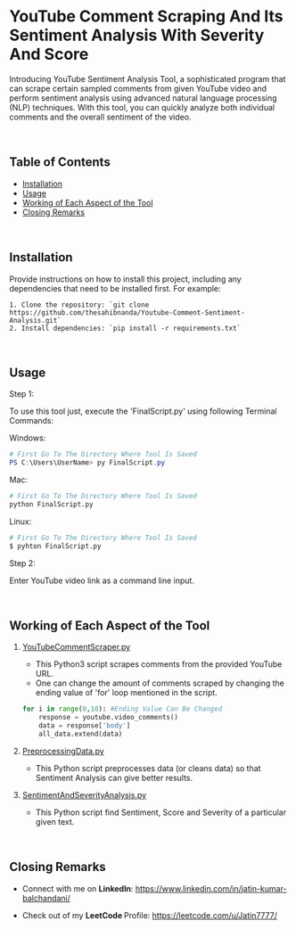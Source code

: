 # <b> YouTube Comment Scraping And Its Sentiment Analysis  With Severity And Score </b>

Introducing YouTube Sentiment Analysis Tool, a sophisticated program that can scrape certain sampled comments from given YouTube video and perform sentiment analysis using advanced natural language processing (NLP) techniques. With this tool, you can quickly analyze both individual comments and the overall sentiment of the video.

<br>

## Table of Contents

- [Installation](#installation)
- [Usage](#usage)
- [Working of Each Aspect of the Tool](#working-of-each-aspect-of-the-tool)
- [Closing Remarks](#closing-remarks)

<br>

## Installation

Provide instructions on how to install this project, including any dependencies that need to be installed first. For example:

    1. Clone the repository: `git clone https://github.com/thesahibnanda/Youtube-Comment-Sentiment-Analysis.git`
    2. Install dependencies: `pip install -r requirements.txt`

<br>

## Usage

Step 1: 

To use this tool just, execute the 'FinalScript.py' using following Terminal Commands:

Windows: 
```powershell
# First Go To The Directory Where Tool Is Saved
PS C:\Users\UserName> py FinalScript.py
```

Mac:
```bash
# First Go To The Directory Where Tool Is Saved
python FinalScript.py
```

Linux: 
```bash
# First Go To The Directory Where Tool Is Saved
$ pyhton FinalScript.py
```

Step 2:

Enter YouTube video link as a command line input.

<br>


## Working of Each Aspect of the Tool 

1. <u>YouTubeCommentScraper.py</u>
    
    - This Python3 script scrapes comments from the provided YouTube URL.
    - One can change the amount of comments scraped by changing the ending value of 'for' loop mentioned in the script.
    ```python
    for i in range(0,10): #Ending Value Can Be Changed
        response = youtube.video_comments()
        data = response['body']
        all_data.extend(data)
    ```

2. <u> PreprocessingData.py </u>

    - This Python script preprocesses data (or cleans data) so that Sentiment Analysis can give better results.

3. <u> SentimentAndSeverityAnalysis.py </u>

    - This Python script find Sentiment, Score and Severity of a particular given text.

<br>

## Closing Remarks

- Connect with me on <b> LinkedIn</b>: https://www.linkedin.com/in/jatin-kumar-balchandani/

- Check out of my <b> LeetCode </b> Profile: https://leetcode.com/u/Jatin7777/













